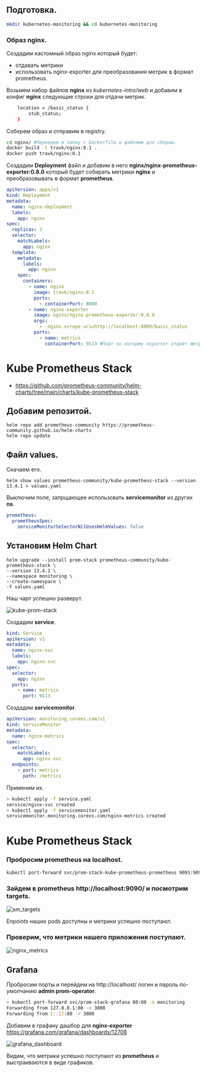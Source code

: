 ## Подготовка.
```bash
mkdir kubernetes-monitoring && cd kubernetes-monitoring
```

### Образ nginx.
Создадим кастомный образ nginx который будет:
* отдавать метрики
* использовать nginx-exporter для преобразования метрик в формат prometheus.

Возьмем набор файлов **nginx** из *kubernetes-intro/web* и добавим в конфиг **nginx** следующие строки для отдачи метрик.
```bash
    location = /basic_status {
        stub_status;
    }
```
Соберем образ и отправим в registry.
```bash
cd nginx/ #Переёдем в папку с Dockerfile и файлами для сборки.
docker build -t travk/nginx:0.1 .
docker push travk/nginx:0.1
```
Создадим **Deployment** файл и добавим в него **nginx/nginx-prometheus-exporter:0.8.0** который будет собирать метрики **nginx** и преобразовывать в формат **prometheus**.
```yaml
apiVersion: apps/v1
kind: Deployment
metadata:
  name: nginx-deployment
  labels:
    app: nginx
spec:
  replicas: 3
  selector:
    matchLabels:
      app: nginx
  template:
    metadata:
      labels:
        app: nginx
    spec:
      containers:
        - name: nginx
          image: travk/nginx:0.1
          ports:
            - containerPort: 8000
        - name: nginx-exporter
          image: nginx/nginx-prometheus-exporter:0.8.0
          args:
            - -nginx.scrape-uri=http://localhost:8000/basic_status
          ports:
            - name: metrics
              containerPort: 9113 #Порт по которму exporter отдаёт метрики.
```
# Kube Prometheus Stack
* https://github.com/prometheus-community/helm-charts/tree/main/charts/kube-prometheus-stack

## Добавим репозитой.

```console
helm repo add prometheus-community https://prometheus-community.github.io/helm-charts
helm repo update
```
## Файл values.
Скачаем его.
```console
helm show values prometheus-community/kube-prometheus-stack --version 13.4.1 > values.yaml
```
Выключим поле, запрщающее использовать **servicemonitor** из других **ns**.
```yaml
prometheus:
  prometheusSpec:
    serviceMonitorSelectorNilUsesHelmValues: false
```
## Установим Helm Chart

```console
helm upgrade --install prom-stack prometheus-community/kube-prometheus-stack \
--version 13.4.1 \
--namespace monitoring \
--create-namespace \
-f values.yaml
```
Наш чарт успешно разверут.

![kube-prom-stack](https://github.com/1Psy/k8s_platform/blob/main/img/kubernetes-monitoring/kube-prom-stack.png)

Создадим **service**.
```yaml
kind: Service
apiVersion: v1
metadata:
  name: nginx-svc
  labels:
    app: nginx-svc
spec:
  selector:
    app: nginx
  ports:
    - name: metrics
      port: 9113
```
Создадим **servicemonitor**.
```yaml
apiVersion: monitoring.coreos.com/v1
kind: ServiceMonitor
metadata:
  name: nginx-metrics
spec:
  selector:
    matchLabels:
      app: nginx-svc
  endpoints:
    - port: metrics
      path: /metrics
```
Применим их.
```bash
> kubectl apply -f service.yaml
service/nginx-svc created
> kubectl apply -f servicemonitor.yaml
servicemonitor.monitoring.coreos.com/nginx-metrics created
```

# Kube Prometheus Stack
### Пробросим prometheus на localhost.
```bash
kubectl port-forward svc/prom-stack-kube-prometheus-prometheus 9091:9090 -n monitoring
```
### Зайдем в **prometheus** http://localhost:9090/ и посмотрим **targets**.
![sm_targets](https://github.com/1Psy/k8s_platform/blob/main/img/kubernetes-monitoring/sm_targets.png)

Enpoints наших pods доступны и метрики успешно поступают.

### Проверим, что метрики нашего приложения поступают.
![nginx_metrics](https://github.com/1Psy/k8s_platform/blob/main/img/kubernetes-monitoring/nginx_metrics.png)

## Grafana
Пробросим порты и перейдем на http://localhost/ логин и пароль по-умолчанию  **admin prom-operator**.
```bash
> kubectl port-forward svc/prom-stack-grafana 80:80 -n monitoring
Forwarding from 127.0.0.1:80 -> 3000
Forwarding from [::1]:80 -> 3000
```
Добавим в графану дашбор для **nginx-exporter** https://grafana.com/grafana/dashboards/12708

![grafana_dashboard](https://github.com/1Psy/k8s_platform/blob/main/img/kubernetes-monitoring/grafana_dashboard.png)

Видим, что метрики успешно поступают из **prometheus** и выстраиваются в виде графиков.